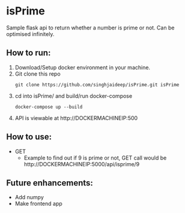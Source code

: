 # isPrime
Sample flask api to return whether a number is prime or not. Can be optimised infinitely.

## How to run:
1. Download/Setup docker environment in your machine.
2. Git clone this repo
   ```
   git clone https://github.com/singhjaideep/isPrime.git isPrime
   ```
3. cd into isPrime/ and build/run docker-compose
   ```
   docker-compose up --build
   ```
4. API is viewable at http://DOCKERMACHINEIP:500

## How to use:
- GET
  - Example to find out if 9 is prime or not, GET call would be http://DOCKERMACHINEIP:5000/api/isprime/9

## Future enhancements:
- Add numpy
- Make frontend app
